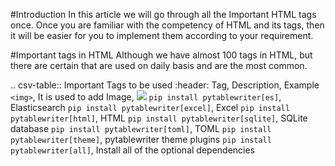 #Introduction
In this article we will go through all the Important HTML tags once. 
Once you are familiar with the competency of HTML and its tags, then it will be easier for you to implement them according to your requirement.

#Important tags in HTML
Although we have almost 100 tags in HTML, but there are certain that are used on daily basis and are the most common.

.. csv-table:: Important Tags to be used
    :header: Tag, Description, Example
    ``<img>``, It is used to add Image, <img src=”your_image_source”>
    ``pip install pytablewriter[es]``, Elasticsearch
    ``pip install pytablewriter[excel]``, Excel
    ``pip install pytablewriter[html]``, HTML
    ``pip install pytablewriter[sqlite]``, SQLite database
    ``pip install pytablewriter[toml]``, TOML
    ``pip install pytablewriter[theme]``, pytablewriter theme plugins
    ``pip install pytablewriter[all]``, Install all of the optional dependencies
    
    
    
